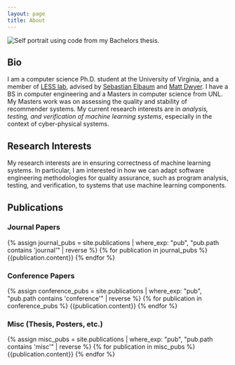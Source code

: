```yaml
---
layout: page
title: About
---
```


<img src="{{ '/assets/img/profile.png' | absolute_url }}" class="profile" alt="Self portrait using code from my Bachelors thesis.">

## Bio

I am a computer science Ph.D. student at the University of Virginia, and a member of [LESS lab](https://less-lab-uva.github.io/), advised by [Sebastian Elbaum](https://engineering.virginia.edu/faculty/sebastian-elbaum) and [Matt Dwyer](https://engineering.virginia.edu/faculty/matthew-b-dwyer). I have a BS in computer engineering and a Masters in computer science from UNL. My Masters work was on assessing the quality and stability of recommender systems. My current research interests are in *analysis, testing, and verification of machine learning systems*, especially in the context of cyber-physical systems.

## Research Interests

My research interests are in ensuring correctness of machine learning systems. In particular, I am interested in how we can adapt software engineering methodologies for quality assurance, such as program analysis, testing, and verification, to systems that use machine learning components.

## Publications 

<!-- <a href="https://orcid.org/{{site.orcid}}"><img alt="ORCID logo" src="https://orcid.org/sites/default/files/images/orcid_16x16.png" width="16" height="16" hspace="4" /></a> -->

### Journal Papers

{% assign journal_pubs = site.publications | where_exp: "pub", "pub.path contains 'journal'" | reverse %}
{% for publication in journal_pubs %}
{{publication.content}}
{% endfor %}

### Conference Papers

{% assign conference_pubs = site.publications | where_exp: "pub", "pub.path contains 'conference'" | reverse %}
{% for publication in conference_pubs %}
{{publication.content}}
{% endfor %}

### Misc (Thesis, Posters, etc.)

{% assign misc_pubs = site.publications | where_exp: "pub", "pub.path contains 'misc'" | reverse %}
{% for publication in misc_pubs %}
{{publication.content}}
{% endfor %}
